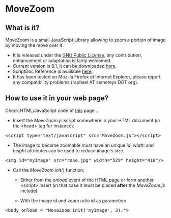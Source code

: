 # MoveZoom

## What is it?

MoveZoom is a small JavaScript Library allowing to zoom a portion of image by moving the move over it. 

* It is released under the <a href="http://www.gnu.org/licenses/gpl.html">GNU Public License</a>, any contribution, enhancement or adaptation is fairly welcomed.
* Current version is 0.1, it can be downloaded <a href="MoveZoom.js">here</a>.
* ScriptDoc Reference is available <a href="MoveZoom_docs/index.html">here</a>.
* It has been tested on Mozilla Firefox et Internet Explorer, please report any compatibility problems (raphael AT semeteys DOT org).

## How to use it in your web page?

Check HTML/JavaScript code of <a href="http://www.gnu.org/licenses/gpl.html">this</a> page... 

* Insert the <i>MoveZoom.js</i> script somewhere in your HTML document (in the &lt;head&gt; tag for instance): 
<pre>
&lt;script type="text/javascript" src="MoveZoom.js"&gt;&lt;/script&gt;  
</pre>

* The image to become zoomable must have an unique <i>id</i>, <i>width</i> and <i>height</i> attributes can be used to reduce image's size. 
<pre>
&lt;img id="myImage" src="rose.jpg" width="529" height="410"/&gt;
</pre>

* Call the <i>MoveZoom.init()</i> function: 

    + Either from the <i>onload</i> event of the HTML page or form another &lt;script&gt; insert (in that case it must be placed <b>after</b> the <i>MoveZoom.js</i> include)

    + With the image id and zoom ratio id as parameters 
<pre>
&lt;body onload = "MoveZoom.init('myImage', 3);"&gt;
</pre>

